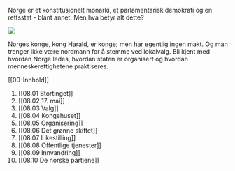 Norge er et konstitusjonelt monarki, et parlamentarisk demokrati og en rettsstat - blant annet. Men hva betyr alt dette?

![](https://cdn.kursoria.no/pensum/chapters/pensum-for-samfunnskunnskapsproven-politikk-og-demokrati_cq44j7.jpg)

Norges konge, kong Harald, er konge; men har egentlig ingen makt. Og man trenger ikke være nordmann for å stemme ved lokalvalg. Bli kjent med hvordan Norge ledes, hvordan staten er organisert og hvordan menneskerettighetene praktiseres.




[[00-Innhold]]
1. [[08.01 Stortinget]]
2. [[08.02 17. mai]]
3. [[08.03 Valg]]
4.  [[08.04 Kongehuset]]
5. [[08.05 Organisering]]
6. [[08.06 Det grønne skiftet]]
7. [[08.07 Likestilling]]
8. [[08.08 Offentlige tjenester]]
9. [[08.09 Innvandring]]
10. [[08.10 De norske partiene]]

